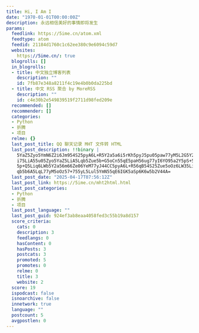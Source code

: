 ```yaml
---
title: Hi, I Am I
date: "1970-01-01T00:00:00Z"
description: 永远相信美好的事情即将发生
params:
  feedlink: https://5ime.cn/atom.xml
  feedtype: atom
  feedid: 21184d1760c1c62ee380c9e6094c59d7
  websites:
    https://5ime.cn/: true
  blogrolls: []
  in_blogrolls:
  - title: 中文独立博客列表
    description: ""
    id: 7fb87e348a8211f4c19e4b0b0da225bd
  - title: 中文 RSS 聚合 by MoreRSS
    description: ""
    id: c4e30b2e549839519f2711d98fed209e
  recommended: []
  recommender: []
  categories:
  - Python
  - 折腾
  - 项目
  relme: {}
  last_post_title: QQ 聊天记录 MHT 文件转 HTML
  last_post_description: !!binary |
    5YaZ5Zyo5YmN6Z2i6Jm954S25pyA6L+R5Y2a5a6i5rKh5pyJ5pu05paw77yM5L2G5Y2a5L
    i75LiA55u05Zyo5YaZ5LiA5Lqb5Zue5b+G5oCn55qE5paH56ug77yI6YO95a2Y5pS+5Zyo
    5p+Q5Liq6LWb5Y2a56m66Ze06YeM77yJ44CC5pyA6L+R56qB54S25Zue5oOz6LW35LiA5L
    qb5b6A5LqL77yM5oOz57+755yL5Lul5YmN55qE6IGK5aSp6K6w5b2V44A=
  last_post_date: "2025-04-17T07:56:12Z"
  last_post_link: https://5ime.cn/mht2html.html
  last_post_categories:
  - Python
  - 折腾
  - 项目
  last_post_language: ""
  last_post_guid: 924ef3ab8eaa4058fed3c55b19a8d157
  score_criteria:
    cats: 0
    description: 3
    feedlangs: 0
    hasContent: 0
    hasPosts: 3
    postcats: 3
    promoted: 5
    promotes: 0
    relme: 0
    title: 3
    website: 2
  score: 19
  ispodcast: false
  isnoarchive: false
  innetwork: true
  language: ""
  postcount: 5
  avgpostlen: 0
---
```

